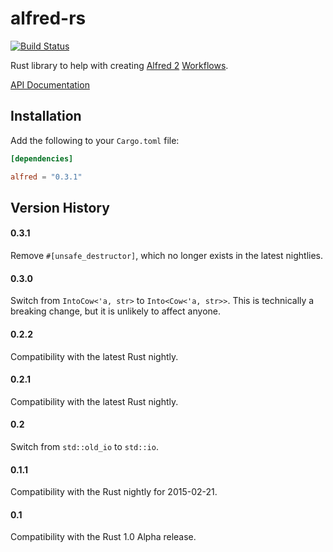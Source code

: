 # alfred-rs

[![Build Status](https://travis-ci.org/kballard/alfred-rs.svg?branch=master)](https://travis-ci.org/kballard/alfred-rs)

Rust library to help with creating [Alfred 2][alfred] [Workflows][].

[alfred]: http://www.alfredapp.com
[Workflows]: http://support.alfredapp.com/workflows

[API Documentation](http://www.rust-ci.org/kballard/alfred-rs/doc/alfred/)

## Installation

Add the following to your `Cargo.toml` file:

```toml
[dependencies]

alfred = "0.3.1"
```

## Version History

#### 0.3.1

Remove `#[unsafe_destructor]`, which no longer exists in the latest nightlies.

#### 0.3.0

Switch from `IntoCow<'a, str>` to `Into<Cow<'a, str>>`.
This is technically a breaking change, but it is unlikely to affect anyone.

#### 0.2.2

Compatibility with the latest Rust nightly.

#### 0.2.1

Compatibility with the latest Rust nightly.

#### 0.2

Switch from `std::old_io` to `std::io`.

#### 0.1.1

Compatibility with the Rust nightly for 2015-02-21.

#### 0.1

Compatibility with the Rust 1.0 Alpha release.
